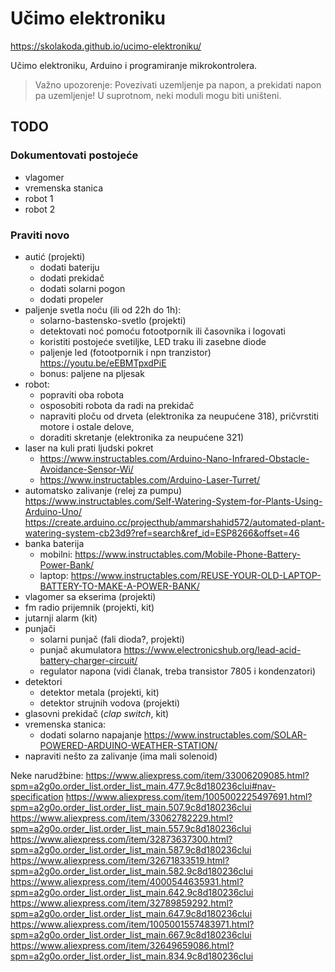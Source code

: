# Učimo elektroniku

https://skolakoda.github.io/ucimo-elektroniku/

Učimo elektroniku, Arduino i programiranje mikrokontrolera.

> Važno upozorenje: Povezivati uzemljenje pa napon, a prekidati napon pa uzemljenje! U suprotnom, neki moduli mogu biti uništeni.

## TODO

### Dokumentovati postojeće
- vlagomer
- vremenska stanica
- robot 1
- robot 2

### Praviti novo
- autić (projekti)
  - dodati bateriju
  - dodati prekidač
  - dodati solarni pogon
  - dodati propeler
- paljenje svetla noću (ili od 22h do 1h):
  - solarno-bastensko-svetlo (projekti)
  - detektovati noć pomoću fotootpornik ili časovnika i logovati
  - koristiti postojeće svetiljke, LED traku ili zasebne diode 
  - paljenje led (fotootpornik i npn tranzistor) https://youtu.be/eEBMTpxdPiE
  - bonus: paljene na pljesak
- robot:
  - popraviti oba robota
  - osposobiti robota da radi na prekidač
  - napraviti ploču od drveta (elektronika za neupućene 318), pričvrstiti motore i ostale delove, 
  - doraditi skretanje (elektronika za neupućene 321)
- laser na kuli prati ljudski pokret
  - https://www.instructables.com/Arduino-Nano-Infrared-Obstacle-Avoidance-Sensor-Wi/
  - https://www.instructables.com/Arduino-Laser-Turret/
- automatsko zalivanje (relej za pumpu)
  https://www.instructables.com/Self-Watering-System-for-Plants-Using-Arduino-Uno/
  https://create.arduino.cc/projecthub/ammarshahid572/automated-plant-watering-system-cb23d9?ref=search&ref_id=ESP8266&offset=46
- banka baterija
  - mobilni: https://www.instructables.com/Mobile-Phone-Battery-Power-Bank/
  - laptop: https://www.instructables.com/REUSE-YOUR-OLD-LAPTOP-BATTERY-TO-MAKE-A-POWER-BANK/
- vlagomer sa ekserima (projekti)
- fm radio prijemnik (projekti, kit)
- jutarnji alarm (kit)
- punjači
  - solarni punjač (fali dioda?, projekti)
  - punjač akumulatora https://www.electronicshub.org/lead-acid-battery-charger-circuit/
  - regulator napona (vidi članak, treba transistor 7805 i kondenzatori)
- detektori
  - detektor metala (projekti, kit)
  - detektor strujnih vodova (projekti)
- glasovni prekidač (*clap switch*, kit)
- vremenska stanica:
  - dodati solarno napajanje
    https://www.instructables.com/SOLAR-POWERED-ARDUINO-WEATHER-STATION/
- napraviti nešto za zalivanje (ima mali solenoid)

Neke narudžbine:
https://www.aliexpress.com/item/33006209085.html?spm=a2g0o.order_list.order_list_main.477.9c8d180236clui#nav-specification
https://www.aliexpress.com/item/1005002225497691.html?spm=a2g0o.order_list.order_list_main.507.9c8d180236clui
https://www.aliexpress.com/item/33062782229.html?spm=a2g0o.order_list.order_list_main.557.9c8d180236clui
https://www.aliexpress.com/item/32873637300.html?spm=a2g0o.order_list.order_list_main.587.9c8d180236clui
https://www.aliexpress.com/item/32671833519.html?spm=a2g0o.order_list.order_list_main.582.9c8d180236clui
https://www.aliexpress.com/item/4000544635931.html?spm=a2g0o.order_list.order_list_main.642.9c8d180236clui
https://www.aliexpress.com/item/32789859292.html?spm=a2g0o.order_list.order_list_main.647.9c8d180236clui
https://www.aliexpress.com/item/1005001557483971.html?spm=a2g0o.order_list.order_list_main.667.9c8d180236clui
https://www.aliexpress.com/item/32649659086.html?spm=a2g0o.order_list.order_list_main.834.9c8d180236clui